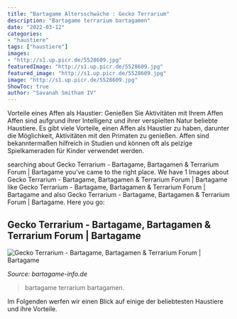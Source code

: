 ```yaml
---
title: "Bartagame Altersschwäche : Gecko Terrarium"
description: "Bartagame terrarium bartagamen"
date: "2022-03-12"
categories:
- "haustiere"
tags: ["haustiere"]
images:
- "http://s1.up.picr.de/5528609.jpg"
featuredImage: "http://s1.up.picr.de/5528609.jpg"
featured_image: "http://s1.up.picr.de/5528609.jpg"
image: "http://s1.up.picr.de/5528609.jpg"
ShowToc: true
author: "Savanah Smitham IV"
---
```



Vorteile eines Affen als Haustier: Genießen Sie Aktivitäten mit Ihrem Affen
Affen sind aufgrund ihrer Intelligenz und ihrer verspielten Natur beliebte Haustiere. Es gibt viele Vorteile, einen Affen als Haustier zu haben, darunter die Möglichkeit, Aktivitäten mit den Primaten zu genießen. Affen sind bekanntermaßen hilfreich in Studien und können oft als pelzige Spielkameraden für Kinder verwendet werden.

	

		
searching about Gecko Terrarium - Bartagame, Bartagamen &amp; Terrarium Forum | Bartagame you've came to the right place. We have 1 Images about Gecko Terrarium - Bartagame, Bartagamen &amp; Terrarium Forum | Bartagame like Gecko Terrarium - Bartagame, Bartagamen &amp; Terrarium Forum | Bartagame and also Gecko Terrarium - Bartagame, Bartagamen &amp; Terrarium Forum | Bartagame. Here you go:
		
    
## Gecko Terrarium - Bartagame, Bartagamen &amp; Terrarium Forum | Bartagame

<img loading=lazy src="http://s1.up.picr.de/5528609.jpg" onerror="this.onerror=null;this.src='https://tse3.mm.bing.net/th?id=OIP.sIBcgrmfwpwlT4WUR3uKtAHaE8&amp;pid=15.1';" alt="Gecko Terrarium - Bartagame, Bartagamen &amp; Terrarium Forum | Bartagame">

_Source: bartagame-info.de_

>bartagame terrarium bartagamen. 

	

Im Folgenden werfen wir einen Blick auf einige der beliebtesten Haustiere und ihre Vorteile.

